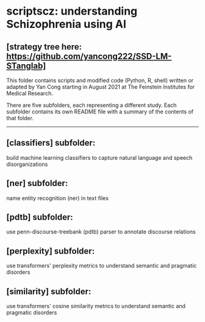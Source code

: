 # scriptscz: understanding Schizophrenia using AI

## [strategy tree here: https://github.com/yancong222/SSD-LM-STanglab]

This folder contains scripts and modified code (Python, R, shell) written or adapted by Yan Cong starting in August 2021 at The Feinstein Institutes for Medical Research.

There are five subfolders, each representing a different study. Each subfolder contains its own README file with a summary of the contents of that folder.

---------------------------------------------

## [classifiers] subfolder: 
build machine learning classifiers to capture natural language and speech disorganizations

## [ner] subfolder: 
name entity recognition (ner) in text files

## [pdtb] subfolder: 
use penn-discourse-treebank (pdtb) parser to annotate discourse relations

## [perplexity] subfolder: 
use transformers' perplexity metrics to understand semantic and pragmatic disorders

## [similarity] subfolder: 
use transformers' cosine similarity metrics to understand semantic and pragmatic disorders


